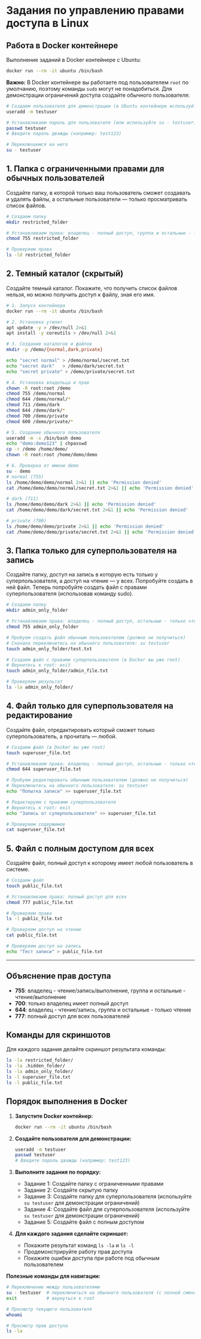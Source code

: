 # Задания по управлению правами доступа в Linux

## Работа в Docker контейнере

Выполнение заданий в Docker контейнере с Ubuntu:
```bash
docker run --rm -it ubuntu /bin/bash
```

**Важно:** В Docker контейнере вы работаете под пользователем `root` по умолчанию, поэтому команды `sudo` могут не понадобиться. Для демонстрации ограничений доступа создайте обычного пользователя:

```bash
# Создаем пользователя для демонстрации (в Ubuntu контейнере используйте useradd)
useradd -m testuser

# Устанавливаем пароль для пользователя (или используйте su - testuser)
passwd testuser
# Введите пароль дважды (например: test123)

# Переключаемся на него
su - testuser
```

## 1. Папка с ограниченными правами для обычных пользователей

Создайте папку, в которой только ваш пользователь сможет создавать и удалять файлы, а остальные пользователи — только просматривать список файлов.

```bash
# Создаем папку
mkdir restricted_folder

# Устанавливаем права: владелец - полный доступ, группа и остальные - только чтение
chmod 755 restricted_folder

# Проверяем права
ls -ld restricted_folder
```

## 2. Темный каталог (скрытый)

Создайте темный каталог. Покажите, что получить список файлов нельзя, но можно получить доступ к файлу, зная его имя.

```bash
# 1. Запуск контейнера
docker run --rm -it ubuntu /bin/bash

# 2. Установка утилит
apt update -y > /dev/null 2>&1
apt install -y coreutils > /dev/null 2>&1

# 3. Создание каталогов и файлов
mkdir -p /demo/{normal,dark,private}

echo "secret normal" > /demo/normal/secret.txt
echo "secret dark"   > /demo/dark/secret.txt
echo "secret private" > /demo/private/secret.txt

# 4. Установка владельца и прав
chown -R root:root /demo
chmod 755 /demo/normal
chmod 644 /demo/normal/*
chmod 711 /demo/dark
chmod 644 /demo/dark/*
chmod 700 /demo/private
chmod 600 /demo/private/*

# 5. Создание обычного пользователя
useradd -m -s /bin/bash demo
echo "demo:demo123" | chpasswd
cp -r /demo /home/demo/
chown -R root:root /home/demo/demo

# 6. Проверка от имени demo
su - demo
# normal (755)
ls /home/demo/demo/normal 2>&1 || echo 'Permission denied'
cat /home/demo/demo/normal/secret.txt 2>&1 || echo 'Permission denied'

# dark (711)
ls /home/demo/demo/dark 2>&1 || echo 'Permission denied'
cat /home/demo/demo/dark/secret.txt 2>&1 || echo 'Permission denied'

# private (700)
ls /home/demo/demo/private 2>&1 || echo 'Permission denied'
cat /home/demo/demo/private/secret.txt 2>&1 || echo 'Permission denied'
```

## 3. Папка только для суперпользователя на запись

Создайте папку, доступ на запись в которую есть только у суперпользователя, а доступ на чтение — у всех. Попробуйте создать в ней файл. Теперь попробуйте создать файл с правами суперпользователя (использовав команду sudo).

```bash
# Создаем папку
mkdir admin_only_folder

# Устанавливаем права: владелец - полный доступ, остальные - только чтение
chmod 755 admin_only_folder

# Пробуем создать файл обычным пользователем (должно не получиться)
# Сначала переключитесь на обычного пользователя: su testuser
touch admin_only_folder/test.txt

# Создаем файл с правами суперпользователя (в Docker вы уже root)
# Вернитесь к root: exit
touch admin_only_folder/admin_file.txt

# Проверяем результат
ls -la admin_only_folder/
```

## 4. Файл только для суперпользователя на редактирование

Создайте файл, отредактировать который сможет только суперпользователь, а прочитать — любой.

```bash
# Создаем файл (в Docker вы уже root)
touch superuser_file.txt

# Устанавливаем права: владелец - полный доступ, остальные - только чтение
chmod 644 superuser_file.txt

# Пробуем редактировать обычным пользователем (должно не получиться)
# Переключитесь на обычного пользователя: su testuser
echo "Попытка записи" >> superuser_file.txt

# Редактируем с правами суперпользователя
# Вернитесь к root: exit
echo "Запись от суперпользователя" >> superuser_file.txt

# Проверяем содержимое
cat superuser_file.txt
```

## 5. Файл с полным доступом для всех

Создайте файл, полный доступ к которому имеет любой пользователь в системе.

```bash
# Создаем файл
touch public_file.txt

# Устанавливаем права: полный доступ для всех
chmod 777 public_file.txt

# Проверяем права
ls -l public_file.txt

# Проверяем доступ на чтение
cat public_file.txt

# Проверяем доступ на запись
echo "Тест записи" > public_file.txt
```

---

## Объяснение прав доступа

- **755**: владелец - чтение/запись/выполнение, группа и остальные - чтение/выполнение
- **700**: только владелец имеет полный доступ
- **644**: владелец - чтение/запись, группа и остальные - только чтение
- **777**: полный доступ для всех пользователей

## Команды для скриншотов

Для каждого задания делайте скриншот результата команды:

```bash
ls -la restricted_folder/
ls -la .hidden_folder/
ls -la admin_only_folder/
ls -l superuser_file.txt
ls -l public_file.txt
```

## Порядок выполнения в Docker

1. **Запустите Docker контейнер:**
   ```bash
   docker run --rm -it ubuntu /bin/bash
   ```

2. **Создайте пользователя для демонстрации:**
   ```bash
   useradd -m testuser
   passwd testuser
   # Введите пароль дважды (например: test123)
   ```

3. **Выполните задания по порядку:**
   - Задание 1: Создайте папку с ограниченными правами
   - Задание 2: Создайте скрытую папку
   - Задание 3: Создайте папку для суперпользователя (используйте `su testuser` для демонстрации ограничений)
   - Задание 4: Создайте файл для суперпользователя (используйте `su testuser` для демонстрации ограничений)
   - Задание 5: Создайте файл с полным доступом

4. **Для каждого задания сделайте скриншот:**
   - Покажите результат команд `ls -la` и `ls -l`
   - Продемонстрируйте работу прав доступа
   - Покажите ошибки доступа при работе под обычным пользователем

**Полезные команды для навигации:**
```bash
# Переключение между пользователями
su - testuser  # переключиться на обычного пользователя (с полной сменой окружения)
exit           # вернуться к root

# Просмотр текущего пользователя
whoami

# Просмотр прав доступа
ls -la
```
